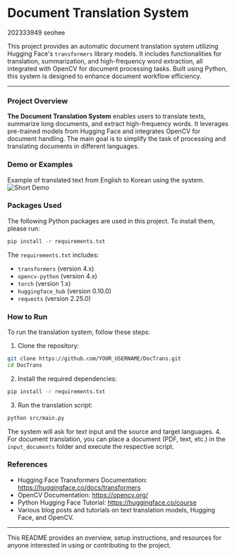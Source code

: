 # **Document Translation System**
202333949 seohee


This project provides an automatic document translation system utilizing Hugging Face's `transformers` library models. It includes functionalities for translation, summarization, and high-frequency word extraction, all integrated with OpenCV for document processing tasks. Built using Python, this system is designed to enhance document workflow efficiency.

-----
### **Project Overview**
**The Document Translation System** enables users to translate texts, summarize long documents, and extract high-frequency words. It leverages pre-trained models from Hugging Face and integrates OpenCV for document handling. The main goal is to simplify the task of processing and translating documents in different languages.


### **Demo or Examples**
Example of translated text from English to Korean using the system.
![Short Demo](https://ibb.co/BcJrjHw)


### **Packages Used**
The following Python packages are used in this project. To install them, please run:
```bash
pip install -r requirements.txt
```
The `requirements.txt` includes:
* `transformers` (version 4.x)
* `opencv-python` (version 4.x)
* `torch` (version 1.x)
* `huggingface_hub` (version 0.10.0)
* `requests` (version 2.25.0)


### **How to Run**
To run the translation system, follow these steps:
1. Clone the repository:
```bash
git clone https://github.com/YOUR_USERNAME/DocTrans.git
cd DocTrans
```
2. Install the required dependencies:
```bash
pip install -r requirements.txt
```
3. Run the translation script:
```bash
python src/main.py
```
The system will ask for text input and the source and target languages.
4. For document translation, you can place a document (PDF, text, etc.) in the `input_documents` folder and execute the respective script.


### **References**
* Hugging Face Transformers Documentation: <https://huggingface.co/docs/transformers>
* OpenCV Documentation: <https://opencv.org/>
* Python Hugging Face Tutorial: <https://huggingface.co/course>
* Various blog posts and tutorials on text translation models, Hugging Face, and OpenCV.

-----
This README provides an overview, setup instructions, and resources for anyone interested in using or contributing to the project.
